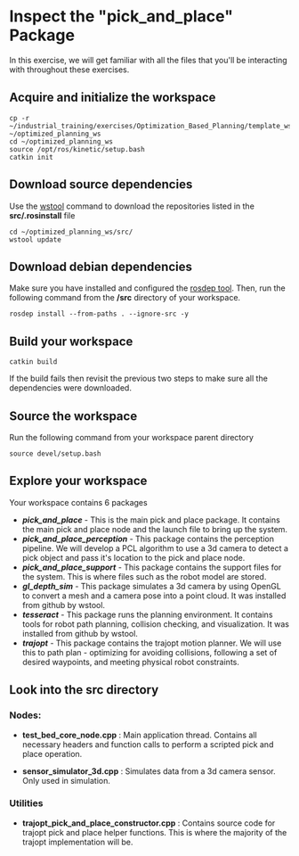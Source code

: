 # Inspect the "pick_and_place" Package
In this exercise, we will get familiar with all the files that you'll be interacting with throughout these exercises. 

## Acquire and initialize the workspace
```
cp -r ~/industrial_training/exercises/Optimization_Based_Planning/template_ws ~/optimized_planning_ws
cd ~/optimized_planning_ws
source /opt/ros/kinetic/setup.bash
catkin init
```

## Download source dependencies
Use the [wstool](http://wiki.ros.org/wstool) command to download the repositories listed in the **src/.rosinstall** file
```
cd ~/optimized_planning_ws/src/
wstool update
```

## Download debian dependencies
Make sure you have installed and configured the [rosdep tool](http://wiki.ros.org/rosdep).
Then, run the following command from the **/src** directory of your workspace.
```
rosdep install --from-paths . --ignore-src -y
```

## Build your workspace
```
catkin build
```
If the build fails then revisit the previous two steps to make sure all the dependencies were downloaded.


## Source the workspace
Run the following command from your workspace parent directory
```
source devel/setup.bash
```

## Explore your workspace
Your workspace contains 6 packages

* ***pick_and_place*** - This is the main pick and place package. It contains the main pick and place node and the launch file to bring up the system.
* ***pick_and_place_perception*** - This package contains the perception pipeline. We will develop a PCL algorithm to use a 3d camera to detect a pick object and pass it's location to the pick and place node. 
* ***pick_and_place_support*** - This package contains the support files for the system. This is where files such as the robot model are stored.
* ***gl_depth_sim*** - This package simulates a 3d camera by using OpenGL to convert a mesh and a camera pose into a point cloud. It was installed from github by wstool.
* ***tesseract*** - This package runs the planning environment. It contains tools for robot path planning, collision checking, and visualization. It was installed from github by wstool.
* ***trajopt*** - This package contains the trajopt motion planner. We will use this to path plan - optimizing for avoiding collisions, following a set of desired waypoints, and meeting physical robot constraints.


## Look into the src directory

### Nodes:

* **test_bed_core_node.cpp** : Main application thread. Contains all necessary headers and function calls to perform a scripted pick and place operation.

* **sensor_simulator_3d.cpp** : Simulates data from a 3d camera sensor. Only used in simulation.

### Utilities
* **trajopt_pick_and_place_constructor.cpp** : Contains source code for trajopt pick and place helper functions. This is where the majority of the trajopt implementation will be.








